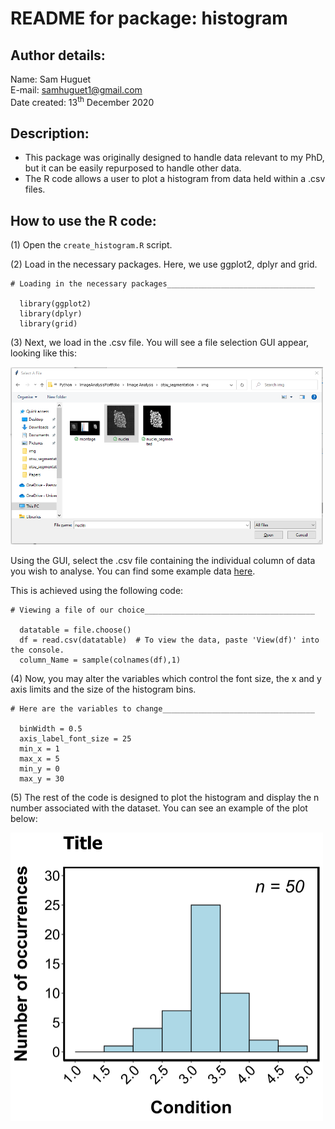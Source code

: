 # README for package: histogram

## Author details: 
Name: Sam Huguet  
E-mail: samhuguet1@gmail.com  
Date created: 13<sup>th</sup> December 2020

## Description: 
- This package was originally designed to handle data relevant to my PhD, but it can be easily repurposed to handle other data. 
- The R code allows a user to plot a histogram from data held within a .csv files. 

## How to use the R code: 

(1) Open the ```create_histogram.R``` script. 

(2) Load in the necessary packages. Here, we use ggplot2, dplyr and grid. 
```
# Loading in the necessary packages_________________________________
  
  library(ggplot2)
  library(dplyr)
  library(grid)
```
(3) Next, we load in the .csv file. You will see a file selection GUI appear, looking like this: 

<img src="https://github.com/SamHSoftware/R-Graphing-And-Statistics/blob/master/histogram/img/File%20selection.PNG?raw=true" alt="File selection GUI" width="500"/>  

Using the GUI, select the .csv file containing the individual column of data you wish to analyse. You can find some example data [here](https://github.com/SamHSoftware/R-Graphing-And-Statistics/tree/master/histogram/data).

This is achieved using the following code: 
```
# Viewing a file of our choice______________________________________
  
  datatable = file.choose()
  df = read.csv(datatable)  # To view the data, paste 'View(df)' into the console. 
  column_Name = sample(colnames(df),1)
```

(4) Now, you may alter the variables which control the font size, the x and y axis limits and the size of the histogram bins. 
```
# Here are the variables to change__________________________________
  
  binWidth = 0.5
  axis_label_font_size = 25
  min_x = 1
  max_x = 5
  min_y = 0
  max_y = 30
```

(5) The rest of the code is designed to plot the histogram and display the n number associated with the dataset. You can see an example of the plot below: 

<img src="https://github.com/SamHSoftware/R-Graphing-And-Statistics/blob/master/histogram/img/histogram.png?raw=true" alt="The histogram" width="500"/>  